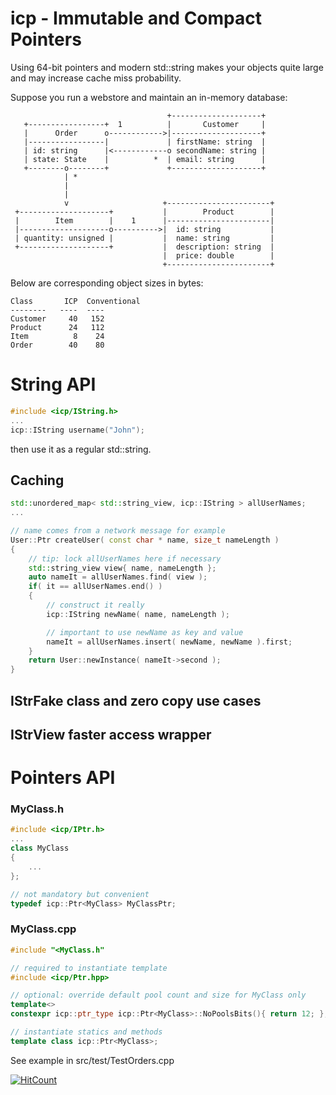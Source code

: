# icp - Immutable and Compact Pointers
Using 64-bit pointers and modern std::string makes your objects quite large and may increase cache miss probability.

Suppose you run a webstore and maintain an in-memory database:
```
                                   +--------------------+
   +-----------------+  1          |       Customer     |
   |      Order      o------------>|--------------------+
   |-----------------|             | firstName: string  |
   | id: string      |<------------o secondName: string |
   | state: State    |          *  | email: string      |
   +--------o--------+             +--------------------+
            | *
            |
            |
            v                     +-----------------------+
 +--------------------+           |        Product        |
 |        Item        |    1      |-----------------------|
 |--------------------o---------->|  id: string           |
 | quantity: unsigned |           |  name: string         |
 +--------------------+           |  description: string  |
                                  |  price: double        |
                                  +-----------------------+
```

Below are corresponding object sizes in bytes:

```
Class       ICP  Conventional
--------   ----  ----
Customer     40   152
Product      24   112
Item          8    24
Order        40    80
```

# String API

```c++
#include <icp/IString.h>
...
icp::IString username("John");
```

then use it as a regular std::string.
## Caching

```c++
std::unordered_map< std::string_view, icp::IString > allUserNames;
...

// name comes from a network message for example
User::Ptr createUser( const char * name, size_t nameLength )
{
    // tip: lock allUserNames here if necessary
    std::string_view view{ name, nameLength };
    auto nameIt = allUserNames.find( view );
    if( it == allUserNames.end() )
    {
        // construct it really
        icp::IString newName( name, nameLength );

        // important to use newName as key and value
        nameIt = allUserNames.insert( newName, newName ).first;
    }
    return User::newInstance( nameIt->second );
}

```

## IStrFake class and zero copy use cases

## IStrView faster access wrapper

# Pointers API

### MyClass.h

```c++
#include <icp/IPtr.h>
...
class MyClass
{
    ...
};

// not mandatory but convenient
typedef icp::Ptr<MyClass> MyClassPtr;
```

### MyClass.cpp
```c++
#include "<MyClass.h"

// required to instantiate template
#include <icp/Ptr.hpp>

// optional: override default pool count and size for MyClass only
template<> 
constexpr icp::ptr_type icp::Ptr<MyClass>::NoPoolsBits(){ return 12; };

// instantiate statics and methods
template class icp::Ptr<MyClass>;

```

See example in src/test/TestOrders.cpp

[![HitCount](https://hits.dwyl.com/sashamakarenko/icp.svg?style=flat)](http://hits.dwyl.com/sashamakarenko/icp)

